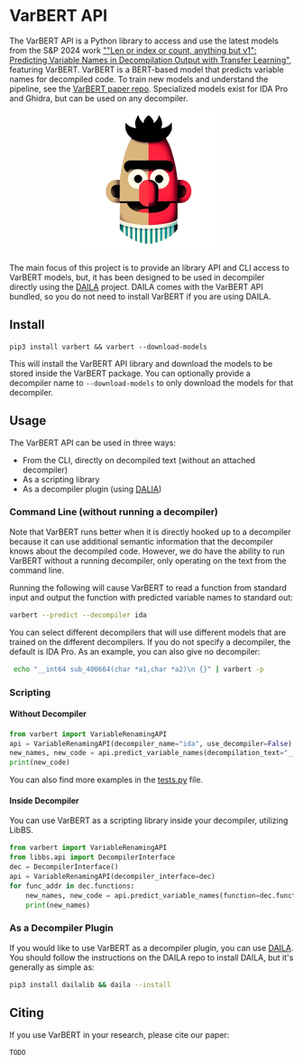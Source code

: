 # VarBERT API
The VarBERT API is a Python library to access and use the latest models from the S&P 2024 work 
[""Len or index or count, anything but v1": Predicting Variable Names in Decompilation Output with Transfer Learning"](), featuring VarBERT. 
VarBERT is a BERT-based model that predicts variable names for decompiled code.
To train new models and understand the pipeline, see the [VarBERT paper repo]().
Specialized models exist for IDA Pro and Ghidra, but can be used on any decompiler. 

<p align="center">
    <img src="./assets/varbert_no_background.png" style="width: 50%;" alt="DAILA context menu"/>
</p>

The main focus of this project is to provide an library API and CLI access to VarBERT models, but, it has 
been designed to be used in decompiler directly using the [DAILA](https://github.com/mahaloz/DAILA) project. 
DAILA comes with the VarBERT API bundled, so you do not need to install VarBERT if you are using DAILA.

## Install 
```
pip3 install varbert && varbert --download-models
```

This will install the VarBERT API library and download the models to be stored inside the VarBERT package.
You can optionally provide a decompiler name to `--download-models` to only download the models for that decompiler.

## Usage
The VarBERT API can be used in three ways:
- From the CLI, directly on decompiled text (without an attached decompiler)
- As a scripting library 
- As a decompiler plugin (using [DALIA](https://github.com/mahaloz/DAILA)) 

### Command Line (without running a decompiler)
Note that VarBERT runs better when it is directly hooked up to a decompiler because it can use additional semantic information that the decompiler knows about the decompiled code.
However, we do have the ability to run VarBERT without a running decompiler, only operating on the text from the command line.

Running the following will cause VarBERT to read a function from standard input and output the function with predicted variable names to standard out:
```bash
varbert --predict --decompiler ida
```

You can select different decompilers that will use different models that are trained on the different decompilers.
If you do not specify a decompiler, the default is IDA Pro.
As an example, you can also give no decompiler:
```bash 
 echo "__int64 sub_400664(char *a1,char *a2)\n {}" | varbert -p
```

### Scripting
#### Without Decompiler
```python
from varbert import VariableRenamingAPI
api = VariableRenamingAPI(decompiler_name="ida", use_decompiler=False)
new_names, new_code = api.predict_variable_names(decompilation_text="__int64 sub_400664(char *a1,char *a2)\n {}", use_decompiler=False)
print(new_code)
```

You can also find more examples in the [tests.py](./tests/tests.py) file.

#### Inside Decompiler
You can use VarBERT as a scripting library inside your decompiler, utilizing LibBS.
```python
from varbert import VariableRenamingAPI
from libbs.api import DecompilerInterface
dec = DecompilerInterface()
api = VariableRenamingAPI(decompiler_interface=dec)
for func_addr in dec.functions:
    new_names, new_code = api.predict_variable_names(function=dec.functions[func_addr])
    print(new_names)
```

### As a Decompiler Plugin
If you would like to use VarBERT as a decompiler plugin, you can use [DAILA](https://github.com/mahaloz/DAILA).
You should follow the instructions on the DAILA repo to install DAILA, but it's generally as simple as:
```bash
pip3 install dailalib && daila --install
```

## Citing 
If you use VarBERT in your research, please cite our paper:
```
TODO
```
